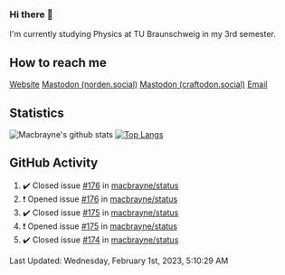 ### Hi there 👋
I'm currently studying Physics at TU Braunschweig in my 3rd semester.

## How to reach me
[Website](https://florentin-schleuss.de)
<a rel="me" href="https://norden.social/@florentin">Mastodon (norden.social)</a>
<a rel="me" href="https://craftodon.social/@frodolon">Mastodon (craftodon.social)</a>
[Email](mailto:hello@macbrayne.de)

## Statistics
![Macbrayne's github stats](https://github-readme-stats.vercel.app/api?username=macbrayne&count_private=true&show_icons=true&hide_rank=true&custom_title=macbrayne's%20GitHub%20Stats)
[![Top Langs](https://github-readme-stats.vercel.app/api/top-langs/?username=macbrayne&exclude_repo=liftron&layout=compact)](https://github.com/anuraghazra/github-readme-stats)
## GitHub Activity

<!--RECENT_ACTIVITY:start-->
1. ✔️ Closed issue [#176](https://github.com/macbrayne/status/issues/176) in [macbrayne/status](https://github.com/macbrayne/status)
2. ❗️ Opened issue [#176](https://github.com/macbrayne/status/issues/176) in [macbrayne/status](https://github.com/macbrayne/status)
3. ✔️ Closed issue [#175](https://github.com/macbrayne/status/issues/175) in [macbrayne/status](https://github.com/macbrayne/status)
4. ❗️ Opened issue [#175](https://github.com/macbrayne/status/issues/175) in [macbrayne/status](https://github.com/macbrayne/status)
5. ✔️ Closed issue [#174](https://github.com/macbrayne/status/issues/174) in [macbrayne/status](https://github.com/macbrayne/status)
<!--RECENT_ACTIVITY:end-->

<!--RECENT_ACTIVITY:last_update-->
Last Updated: Wednesday, February 1st, 2023, 5:10:29 AM
<!--RECENT_ACTIVITY:last_update_end-->


<!--
**macbrayne/macbrayne** is a ✨ _special_ ✨ repository because its `README.md` (this file) appears on your GitHub profile.

Here are some ideas to get you started:

- 🔭 I’m currently working on ...
- 🌱 I’m currently learning ...
- 👯 I’m looking to collaborate on ...
- 🤔 I’m looking for help with ...
- 💬 Ask me about ...
- 📫 How to reach me: ...
- 😄 Pronouns: ...
- ⚡ Fun fact: ...
-->
